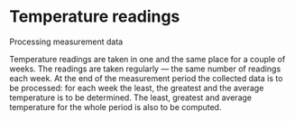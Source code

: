 # Temperature readings

Processing measurement data

Temperature readings are taken in one and the same place for a couple of weeks.
The readings are taken regularly — the same number of readings each week.
At the end of the measurement period the collected data is to be processed:
for each week the least, the greatest and the average temperature is to be
determined. The least, greatest and average temperature for the whole period
is also to be computed.
